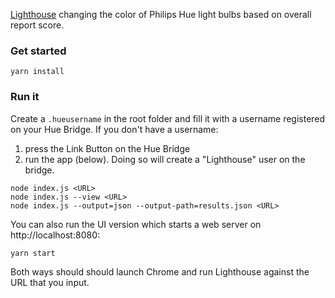 [Lighthouse](https://github.com/GoogleChrome/lighthouse) changing the color
of Philips Hue light bulbs based on overall report score.

### Get started

`yarn install`

### Run it

Create a `.hueusername` in the root folder and fill it with a username
registered on your Hue Bridge. If you don't have a username:

1. press the Link Button on the Hue Bridge
2. run the app (below). Doing so will create a "Lighthouse" user on the bridge.

```
node index.js <URL>
node index.js --view <URL>
node index.js --output=json --output-path=results.json <URL>
```

You can also run the UI version which starts a web server on http://localhost:8080:

    yarn start

Both ways should should launch Chrome and run Lighthouse against the URL that you input.
